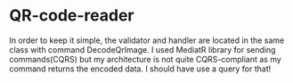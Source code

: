 # QR-code-reader

In order to keep it simple, the validator and handler are located in the same class with command DecodeQrImage.
I used MediatR library for sending commands(CQRS) but my architecture is not quite CQRS-compliant as my command returns the encoded data. I should have use a query for that!
